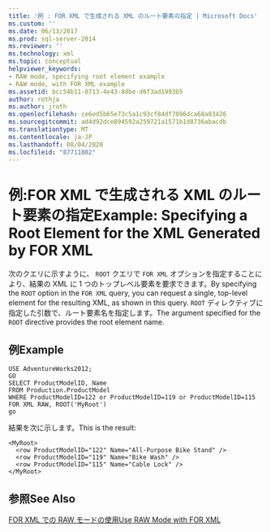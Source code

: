 ```yaml
---
title: '例 : FOR XML で生成される XML のルート要素の指定 | Microsoft Docs'
ms.custom: ''
ms.date: 06/13/2017
ms.prod: sql-server-2014
ms.reviewer: ''
ms.technology: xml
ms.topic: conceptual
helpviewer_keywords:
- RAW mode, specifying root element example
- RAW mode, with FOR XML example
ms.assetid: bcc54b11-0713-4e43-8dbe-d6f3ad1993b5
author: rothja
ms.author: jroth
ms.openlocfilehash: ce6ed5b65e73c5a1c93cf84df7096dca68a83426
ms.sourcegitcommit: ad4d92dce894592a259721a1571b1d8736abacdb
ms.translationtype: MT
ms.contentlocale: ja-JP
ms.lasthandoff: 08/04/2020
ms.locfileid: "87711802"
---
```

# <a name="example-specifying-a-root-element-for-the-xml-generated-by-for-xml"></a><span data-ttu-id="5b7bb-102">例:FOR XML で生成される XML のルート要素の指定</span><span class="sxs-lookup"><span data-stu-id="5b7bb-102">Example: Specifying a Root Element for the XML Generated by FOR XML</span></span>
  <span data-ttu-id="5b7bb-103">次のクエリに示すように、 `ROOT` クエリで `FOR XML` オプションを指定することにより、結果の XML に 1 つのトップレベル要素を要求できます。</span><span class="sxs-lookup"><span data-stu-id="5b7bb-103">By specifying the `ROOT` option in the `FOR XML` query, you can request a single, top-level element for the resulting XML, as shown in this query.</span></span> <span data-ttu-id="5b7bb-104">`ROOT` ディレクティブに指定した引数で、ルート要素名を指定します。</span><span class="sxs-lookup"><span data-stu-id="5b7bb-104">The argument specified for the `ROOT` directive provides the root element name.</span></span>  
  
## <a name="example"></a><span data-ttu-id="5b7bb-105">例</span><span class="sxs-lookup"><span data-stu-id="5b7bb-105">Example</span></span>  
  
```  
USE AdventureWorks2012;  
GO  
SELECT ProductModelID, Name   
FROM Production.ProductModel  
WHERE ProductModelID=122 or ProductModelID=119 or ProductModelID=115  
FOR XML RAW, ROOT('MyRoot')  
go  
```  
  
 <span data-ttu-id="5b7bb-106">結果を次に示します。</span><span class="sxs-lookup"><span data-stu-id="5b7bb-106">This is the result:</span></span>  
  
```  
<MyRoot>  
  <row ProductModelID="122" Name="All-Purpose Bike Stand" />  
  <row ProductModelID="119" Name="Bike Wash" />  
  <row ProductModelID="115" Name="Cable Lock" />  
</MyRoot>  
```  
  
## <a name="see-also"></a><span data-ttu-id="5b7bb-107">参照</span><span class="sxs-lookup"><span data-stu-id="5b7bb-107">See Also</span></span>  
 [<span data-ttu-id="5b7bb-108">FOR XML での RAW モードの使用</span><span class="sxs-lookup"><span data-stu-id="5b7bb-108">Use RAW Mode with FOR XML</span></span>](use-raw-mode-with-for-xml.md)  
  
  
